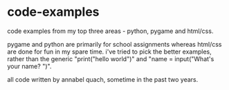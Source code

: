 # code-examples

code examples from my top three areas - python, pygame and html/css.

pygame and python are primarily for school assignments whereas html/css are done for fun in my spare time. i've tried to pick the better examples, rather than the generic "print("hello world")" and "name = input("What's your name? ")".

all code written by annabel quach, sometime in the past two years.
